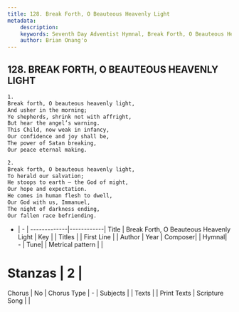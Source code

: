 ```yaml
---
title: 128. Break Forth, O Beauteous Heavenly Light
metadata:
    description: 
    keywords: Seventh Day Adventist Hymnal, Break Forth, O Beauteous Heavenly Light, , 
    author: Brian Onang'o
---
```



## 128. BREAK FORTH, O BEAUTEOUS HEAVENLY LIGHT

```txt
1.
Break forth, O beauteous heavenly light,
And usher in the morning;
Ye shepherds, shrink not with affright,
But hear the angel’s warning.
This Child, now weak in infancy,
Our confidence and joy shall be,
The power of Satan breaking,
Our peace eternal making.

2.
Break forth, O beauteous heavenly light,
To herald our salvation;
He stoops to earth – the God of might,
Our hope and expectation.
He comes in human flesh to dwell,
Our God with us, Immanuel,
The night of darkness ending,
Our fallen race befriending.
```

- |   -  |
-------------|------------|
Title | Break Forth, O Beauteous Heavenly Light |
Key |  |
Titles |  |
First Line |  |
Author | 
Year | 
Composer|  |
Hymnal|  - |
Tune|  |
Metrical pattern | |
# Stanzas | 2 |
Chorus | No |
Chorus Type | - |
Subjects |  |
Texts |  |
Print Texts | 
Scripture Song |  |
  

